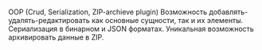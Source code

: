 # 
OOP (Crud, Serialization, ZIP-archieve plugin)
Возможность добавлять-удалять-редактировать как основные сущности, так и их элементы.
Сериализация в бинарном и JSON форматах.
Уникальная возможность архивировать данные в ZIP.
